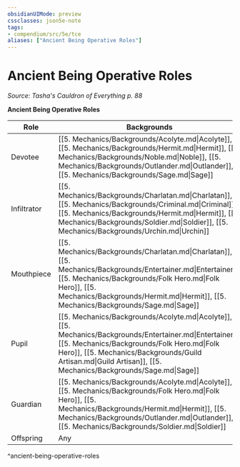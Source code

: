 ```yaml
---
obsidianUIMode: preview
cssclasses: json5e-note
tags:
- compendium/src/5e/tce
aliases: ["Ancient Being Operative Roles"]
---
```

# Ancient Being Operative Roles
*Source: Tasha's Cauldron of Everything p. 88* 

**Ancient Being Operative Roles**

| Role | Backgrounds |
|------|-------------|
| Devotee | [[5. Mechanics/Backgrounds/Acolyte.md\|Acolyte]], [[5. Mechanics/Backgrounds/Hermit.md\|Hermit]], [[5. Mechanics/Backgrounds/Noble.md\|Noble]], [[5. Mechanics/Backgrounds/Outlander.md\|Outlander]], [[5. Mechanics/Backgrounds/Sage.md\|Sage]] |
| Infiltrator | [[5. Mechanics/Backgrounds/Charlatan.md\|Charlatan]], [[5. Mechanics/Backgrounds/Criminal.md\|Criminal]], [[5. Mechanics/Backgrounds/Hermit.md\|Hermit]], [[5. Mechanics/Backgrounds/Soldier.md\|Soldier]], [[5. Mechanics/Backgrounds/Urchin.md\|Urchin]] |
| Mouthpiece | [[5. Mechanics/Backgrounds/Charlatan.md\|Charlatan]], [[5. Mechanics/Backgrounds/Entertainer.md\|Entertainer]], [[5. Mechanics/Backgrounds/Folk Hero.md\|Folk Hero]], [[5. Mechanics/Backgrounds/Hermit.md\|Hermit]], [[5. Mechanics/Backgrounds/Sage.md\|Sage]] |
| Pupil | [[5. Mechanics/Backgrounds/Acolyte.md\|Acolyte]], [[5. Mechanics/Backgrounds/Entertainer.md\|Entertainer]], [[5. Mechanics/Backgrounds/Folk Hero.md\|Folk Hero]], [[5. Mechanics/Backgrounds/Guild Artisan.md\|Guild Artisan]], [[5. Mechanics/Backgrounds/Sage.md\|Sage]] |
| Guardian | [[5. Mechanics/Backgrounds/Acolyte.md\|Acolyte]], [[5. Mechanics/Backgrounds/Folk Hero.md\|Folk Hero]], [[5. Mechanics/Backgrounds/Hermit.md\|Hermit]], [[5. Mechanics/Backgrounds/Outlander.md\|Outlander]], [[5. Mechanics/Backgrounds/Soldier.md\|Soldier]] |
| Offspring | Any |
^ancient-being-operative-roles